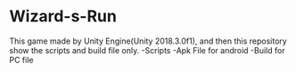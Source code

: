 # Wizard-s-Run
This game made by Unity Engine(Unity 2018.3.0f1), and then this repository show the scripts and build file only.
-Scripts
-Apk File for android
-Build for PC file
